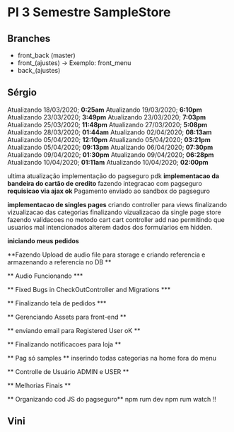 # PI 3 Semestre SampleStore

## Branches

- front_back (master)
- front_(ajustes) -> Exemplo: front_menu
- back_(ajustes)

## Sérgio

Atualizando 18/03/2020; **0:25am** 
Atualizando 19/03/2020; **6:10pm** 
Atualizando 23/03/2020; **3:49pm**
Atualizando 23/03/2020; **7:03pm**
Atualizando 25/03/2020; **11:48pm** 
Atualizando 27/03/2020; **5:08pm** 
Atualizando 28/03/2020; **01:44am** 
Atualizando 02/04/2020; **08:13am**
Atualizando 05/04/2020; **12:10pm**
Atualizando 05/04/2020; **03:21pm**
Atualizando 05/04/2020; **09:13pm**
Atualizando 06/04/2020; **07:30pm**
Atualizando 09/04/2020; **01:30pm**
Atualizando 09/04/2020; **06:28pm**
Atualizando 10/04/2020; **01:11am**
Atualizando 10/04/2020; **02:00pm**

ultima atualização implementação do pagseguro pdk
**implementacao da bandeira do cartão de credito**
fazendo integracao com pagseguro **requisicao via ajax ok**
Pagamento enviado ao sandbox do pagseguro 

**implementacao de singles pages**
criando controller para views
finalizando vizualizacao das categorias 
finalizando vizualizacao da single page store
fazendo validacoes no metodo cart cart controller add
nao permitindo que usuarios mal intencionados alterem dados 
dos formularios em hidden.

**iniciando meus pedidos**

**Fazendo Upload de audio file para storage e criando referencia e armazenando a referencia no DB **

** Audio Funcionando ***

** Fixed Bugs in CheckOutController and Migrations ***

** Finalizando tela de pedidos ***

** Gerenciando Assets para front-end **

** enviando email para Registered User oK **

** Finalizando notificacoes para loja **

** Pag só samples **
inserindo todas categorias na home fora do menu 

** Controlle de Usuário ADMIN e USER **

** Melhorias Finais **

** Organizando cod JS do pagseguro** npm rum dev npm rum watch !!

## Vini





